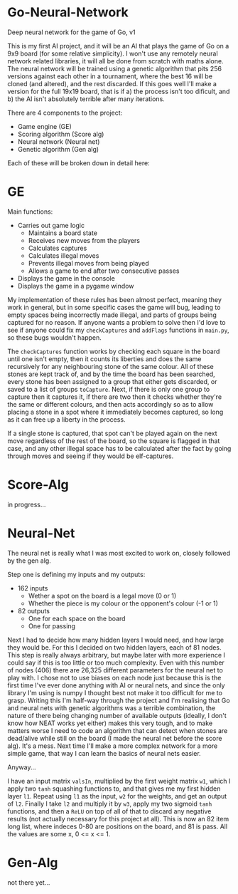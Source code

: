 # Go-Neural-Network

Deep neural network for the game of Go, v1

This is my first AI project, and it will be an AI that plays the game of Go on a 9x9 board (for some relative simplicity). I won't use any remotely neural network related libraries, it will all be done from scratch with maths alone.
The neural network will be trained using a genetic algorithm that pits 256 versions against each other in a tournament, where the best 16 will be cloned (and altered), and the rest discarded.
If this goes well I'll make a version for the full 19x19 board, that is if a) the process isn't too dificult, and b) the AI isn't absolutely terrible after many iterations.

There are 4 components to the project:
- Game engine (GE)
- Scoring algorithm (Score alg)
- Neural network (Neural net)
- Genetic algorithm (Gen alg)

Each of these will be broken down in detail here:

# GE

Main functions:
 - Carries out game logic
   - Maintains a board state
   - Receives new moves from the players
   - Calculates captures
   - Calculates illegal moves
   - Prevents illegal moves from being played
   - Allows a game to end after two consecutive passes
 - Displays the game in the console
 - Displays the game in a pygame window

My implementation of these rules has been almost perfect, meaning they work in general, but in some specific cases the game will bug, leading to empty spaces being incorrectly made illegal, and parts of groups being captured for no reason.
If anyone wants a problem to solve then I'd love to see if anyone could fix my `checkCaptures` and `addFlags` functions in `main.py`, so these bugs wouldn't happen.

The `checkCaptures` function works by checking each square in the board until one isn't empty, then it counts its liberties and does the same recursively for any neighbouring stone of the same colour.
All of these stones are kept track of, and by the time the board has been searched, every stone has been assigned to a group that either gets discarded, or saved to a list of groups `toCapture`.
Next, if there is only one group to capture then it captures it, if there are two then it checks whether they're the same or different colours, and then acts accordingly so as to allow placing a stone in a spot where it immediately becomes captured, so long as it can free up a liberty in the process.

If a single stone is captured, that spot can't be played again on the next move regardless of the rest of the board, so the square is flagged in that case, and any other illegal space has to be calculated after the fact by going through moves and seeing if they would be elf-captures.

# Score-Alg

in progress...

# Neural-Net

The neural net is really what I was most excited to work on, closely followed by the gen alg.

Step one is defining my inputs and my outputs:
 - 162 inputs
   - Wether a spot on the board is a legal move (0 or 1)
   - Whether the piece is my colour or the opponent's colour (-1 or 1)
 - 82 outputs
   - One for each space on the board
   - One for passing

Next I had to decide how many hidden layers I would need, and how large they would be.
For this I decided on two hidden layers, each of 81 nodes.
This step is really always arbitrary, but maybe later with more experience I could say if this is too little or too much complexity.
Even with this number of nodes (406) there are 26,325 different parameters for the neural net to play with.
I chose not to use biases on each node just because this is the first time I've ever done anything with AI or neural nets, and since the only library I'm using is numpy I thought best not make it too difficult for me to grasp.
Writing this I'm half-way through the project and I'm realising that Go and neural nets with genetic algorithms was a terrible combination, the nature of there being changing number of available outputs (ideally, I don't know how NEAT works yet either) makes this very tough, and to make matters worse I need to code an algorithm that can detect when stones are dead/alive while still on the board (I made the neural net before the score alg). It's a mess.
Next time I'll make a more complex network for a more simple game, that way I can learn the basics of neural nets easier.

Anyway...

I have an input matrix `valsIn`, multiplied by the first weight matrix `w1`, which I apply two `tanh` squashing functions to, and that gives me my first hidden layer `l1`.
Repeat using `l1` as the input, `w2` for the weights, and get an output of `l2`.
Finally I take `l2` and multiply it by `w3`, apply my two sigmoid `tanh` functions, and then a `ReLU` on top of all of that to discard any negative results (not actually necessary for this project at all).
This is now an 82 item long list, where indeces 0-80 are positions on the board, and 81 is pass.
All the values are some x, 0 <= x <= 1.

# Gen-Alg

not there yet...
















